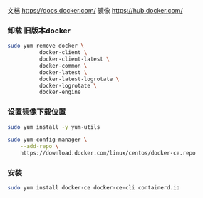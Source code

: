 文档 https://docs.docker.com/
镜像  https://hub.docker.com/

### 卸载 旧版本docker
```bash
sudo yum remove docker \
		  docker-client \
		  docker-client-latest \
		  docker-common \
		  docker-latest \
		  docker-latest-logrotate \
		  docker-logrotate \
		  docker-engine
```

### 设置镜像下载位置
```bash
sudo yum install -y yum-utils
```
```bash
sudo yum-config-manager \
	--add-repo \
    https://download.docker.com/linux/centos/docker-ce.repo
```

### 安装
```bash
sudo yum install docker-ce docker-ce-cli containerd.io
```